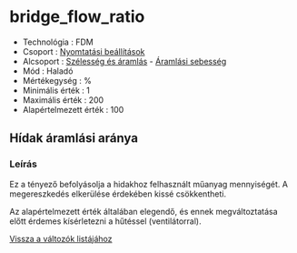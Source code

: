 # bridge\_flow\_ratio

* Technológia : FDM
* Csoport : [Nyomtatási beállítások](../../konfig/print_settings.md)
* Alcsoport : [Szélesség és áramlás](../../konfig/print_settings.md#szelesseg-es-aramlas) -  [Áramlási sebesség](../../konfig/print_settings.md#aramlasi-sebesseg-1)
* Mód : Haladó
* Mértékegység : %
* Minimális érték :  1
* Maximális érték :  200
* Alapértelmezett érték : 100

## Hídak áramlási aránya

### Leírás

Ez a tényező befolyásolja a hidakhoz felhasznált műanyag mennyiségét. A megereszkedés elkerülése érdekében kissé csökkentheti.

Az alapértelmezett érték általában elegendő, és ennek megváltoztatása előtt érdemes kísérletezni a hűtéssel \(ventilátorral\).

[Vissza a változók listájához](./)

